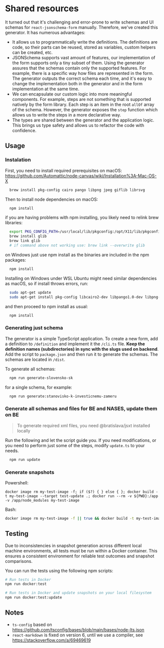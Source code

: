 # Shared resources

It turned out that it's challenging and error-prone to write schemas and UI schemas for `react-jsonschema-form` manually. Therefore, we've created this generator. It has numerous advantages:

- It allows us to programmatically write the definitions. The definitions are code, so their parts can be reused, stored as variables, custom helpers can be created, etc.
- JSONSchema supports vast amount of features, our implementation of the form supports only a tiny subset of them. Using the generator assures that the schemas contain only the supported features. For example, there is a specific way how files are represented in the form. The generator outputs the correct schema each time, and it's easy to change the implementation both in the generator and in the form implementation at the same time.
- We can encapsulate our custom logic into more meaningful components. For example, steps are not something that is supported natively by the form library. Each step is an item in the root `allOf` array of the schema. However, the generator exposes the `step` function which allows us to write the steps in a more declarative way.
- The types are shared between the generator and the application logic. This brings us type safety and allows us to refactor the code with confidence.

## Usage

### Instalation

First, you need to install required prerequisites on macOS:
https://github.com/Automattic/node-canvas/wiki/Installation%3A-Mac-OS-X

```bash
  brew install pkg-config cairo pango libpng jpeg giflib librsvg
```

Then to install node dependencies on macOS:

```bash
  npm install
```

if you are having problems with npm installing, you likely need to relink brew libraries:

```bash
  export PKG_CONFIG_PATH=/usr/local/lib/pkgconfig:/opt/X11/lib/pkgconfig
  brew install glib
  brew link glib
  # if command above not working use: brew link --overwrite glib
```

on Windows just use npm install as the binaries are included in the npm packages:

```bash
  npm install
```

Installing on Windows under WSL Ubuntu might need similar dependencies as macOS, so if install throws errors, run:

```bash
  sudo apt-get update
  sudo apt-get install pkg-config libcairo2-dev libpango1.0-dev libpng-dev libjpeg-dev libgif-dev librsvg2-dev
```

and then proceed to npm install as usual:

```bash
  npm install
```

### Generating just schema

The generator is a simple TypeScript application. To create a new form, add a definition to `/definition` and implement it the `/cli.ts` file. **Keep the definition names (subdirectories) in sync with the slugs used on backend**. Add the script to `package.json` and then run it to generate the schemas. The schemas are located in `/dist`.

To generate all schemas:

```bash
  npm run generate-slovensko-sk
```

for a single schema, for example:

```bash
  npm run generate:stanovisko-k-investicnemu-zameru
```

### Generate all schemas and files for BE and NASES, update them on BE

> To generate required xml files, you need @bratislava/jsxt installed locally

Run the following and let the script guide you. If you need modifications, or you need to perform just some of the steps, modify `update.ts` to your needs.

```bash
  npm run update
```

### Generate snapshots

Powershell:

```pwsh
docker image rm my-test-image -f; if ($?) { } else { }; docker build -t my-test-image --target test-update .; docker run --rm -v ${PWD}:/app -v /app/node_modules my-test-image
```

Bash:

```bash
docker image rm my-test-image -f || true && docker build -t my-test-image --target test-update . && docker run --rm -v "${PWD}:/app" -v "/app/node_modules" my-test-image
```

## Testing

Due to inconsistencies in snapshot generation across different local machine environments, all tests must be run within a Docker container. This ensures a consistent environment for reliable test outcomes and snapshot comparisons.

You can run the tests using the following npm scripts:

```bash
# Run tests in Docker
npm run docker:test

# Run tests in Docker and update snapshots on your local filesystem
npm run docker:test:update
```

## Notes

- `ts-config` based on https://github.com/tsconfig/bases/blob/main/bases/node-lts.json
- `react-markdown` is fixed on version 6, until we use a compiler, see https://stackoverflow.com/a/69469619
